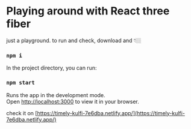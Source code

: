 # Playing around with React three fiber

just a playground. to run and check, download and 👇🏼

### `npm i`

In the project directory, you can run:

### `npm start`

Runs the app in the development mode.\
Open [http://localhost:3000](http://localhost:3000) to view it in your browser.

check it on [https://timely-kulfi-7e6dba.netlify.app/](https://timely-kulfi-7e6dba.netlify.app/)

